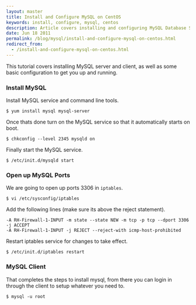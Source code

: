 ```yaml
---
layout: master
title: Install and Configure MySQL on CentOS
keywords: install, configure, mysql, centos
description: Article covers installing and configuring MySQL Database Server on CentOS Linux.
date: Jun 18 2011
permalink: /blog/mysql/install-and-configure-mysql-on-centos.html
redirect_from:
  - /install-and-configure-mysql-on-centos.html
---
```


This tutorial covers installing MySQL server and client, as well as some basic configuration to get you up and running.

### Install MySQL

Install MySQL service and command line tools.

~~~
$ yum install mysql mysql-server
~~~

Once thats done turn on the MySQL service so that it automatically starts on boot.

~~~
$ chkconfig --level 2345 mysqld on
~~~

Finally start the MySQL service.

~~~
$ /etc/init.d/mysqld start
~~~

### Open up MySQL Ports

We are going to open up ports 3306 in `iptables`.

~~~
$ vi /etc/sysconfig/iptables
~~~

Add the following lines (make sure its above the reject statement).

~~~
-A RH-Firewall-1-INPUT -m state --state NEW -m tcp -p tcp --dport 3306 -j ACCEPT
-A RH-Firewall-1-INPUT -j REJECT --reject-with icmp-host-prohibited
~~~

Restart iptables service for changes to take effect.

~~~
$ /etc/init.d/iptables restart
~~~

### MySQL Client

That completes the steps to install mysql, from there you can login in through the client to setup whatever you need to.

~~~
$ mysql -u root
~~~
